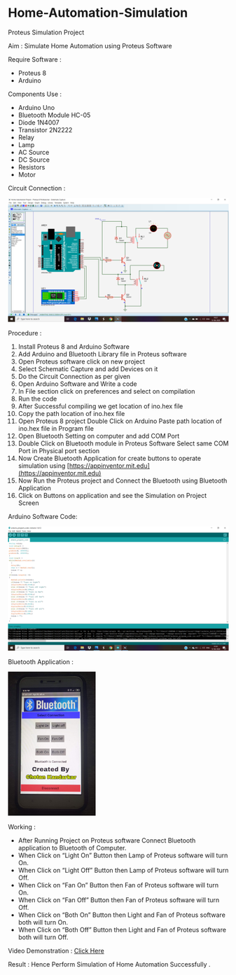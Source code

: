 # Home-Automation-Simulation
Proteus Simulation Project

Aim : Simulate Home Automation using Proteus Software

Require Software  :
- Proteus 8  
- Arduino

Components Use : 
- Arduino Uno
- Bluetooth Module HC-05	
- Diode 1N4007
- Transistor 2N2222
- Relay
- Lamp
- AC Source
- DC Source
- Resistors
- Motor

Circuit Connection : 

![](Images/Circuit%20Connection.png)

Procedure :
1) Install Proteus 8 and Arduino Software
2) Add Arduino and Bluetooth Library file in Proteus software
3) Open Proteus software click on new project
4) Select Schematic Capture and add Devices on it
5) Do the Circuit Connection as per given
6) Open Arduino Software and Write a code 
7) In File section click on preferences and select on compilation
8) Run the code
10) After Successful compiling we get location of ino.hex file 
11) Copy the path location of ino.hex file 
12) Open Proteus 8 project Double Click on Arduino Paste path location of ino.hex file in Program file 
13) Open Bluetooth Setting on computer and add COM Port 
14) Double Click on Bluetooth module in Proteus Software Select same COM Port in Physical port section
15) Now Create Bluetooth Application for create buttons to operate simulation using [https://appinventor.mit.edu](https://appinventor.mit.edu)
16) Now Run the Proteus project and Connect the Bluetooth using Bluetooth Application
17) Click on Buttons on application and see the Simulation on Project Screen

Arduino Software Code:

![](Images/Arduino%20Software.png)

Bluetooth Application :

<img src="Images/Bluetooth%20Application.jpg" width="200"/>

Working :
- After Running Project on Proteus software Connect Bluetooth application to Bluetooth of Computer.
- When Click on “Light On” Button then Lamp of Proteus software will turn On. 
- When Click on “Light Off” Button then Lamp of Proteus software will turn Off. 
- When Click on “Fan On” Button then Fan of Proteus software will turn On. 
- When Click on “Fan Off” Button then Fan of Proteus software will turn Off. 
- When Click on “Both On” Button then Light and Fan of Proteus software both will turn On. 
- When Click on “Both Off” Button then Light and Fan of Proteus software both will turn Off.

Video Demonstration :
[Click Here](https://youtu.be/raa76qWIKoM)

Result :
Hence Perform Simulation of Home Automation Successfully .
